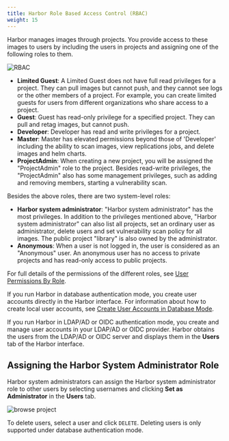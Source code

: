 ```yaml
---
title: Harbor Role Based Access Control (RBAC)
weight: 15
---
```


Harbor manages images through projects. You provide access to these images to users by including the users in projects and assigning one of the following roles to them.

![RBAC](../../img/rbac.png)

* **Limited Guest**: A Limited Guest does not have full read privileges for a project. They can pull images but cannot push, and they cannot see logs or the other members of a project. For example, you can create limited guests for users from different organizations who share access to a project.
* **Guest**: Guest has read-only privilege for a specified project. They can pull and retag images, but cannot push.
* **Developer**: Developer has read and write privileges for a project.
* **Master**: Master has elevated permissions beyond those of 'Developer' including the ability to scan images, view replications jobs, and delete images and helm charts.
* **ProjectAdmin**: When creating a new project, you will be assigned the "ProjectAdmin" role to the project. Besides read-write privileges, the "ProjectAdmin" also has some management privileges, such as adding and removing members, starting a vulnerability scan.

Besides the above roles, there are two system-level roles:

* **Harbor system administrator**: "Harbor system administrator" has the most privileges. In addition to the privileges mentioned above, "Harbor system administrator" can also list all projects, set an ordinary user as administrator, delete users and set vulnerability scan policy for all images. The public project "library" is also owned by the administrator.
* **Anonymous**: When a user is not logged in, the user is considered as an "Anonymous" user. An anonymous user has no access to private projects and has read-only access to public projects.

For full details of the permissions of the different roles, see [User Permissions By Role](./user-permissions-by-role.md).

If you run Harbor in database authentication mode, you create user accounts directly in the Harbor interface. For information about how to create local user accounts, see [Create User Accounts in Database Mode](./create-users-db.md).

If you run Harbor in LDAP/AD or OIDC authentication mode, you create and manage user accounts in your LDAP/AD or OIDC provider. Harbor obtains the users from the LDAP/AD or OIDC server and displays them in the **Users** tab of the Harbor interface.

## Assigning the Harbor System Administrator Role

Harbor system administrators can assign the Harbor system administrator role to other users by selecting usernames and clicking **Set as Administrator** in the **Users** tab.

![browse project](../../img/new-set-admin-remove-user.png)

To delete users, select a user and click `DELETE`. Deleting users is only supported under database authentication mode.
